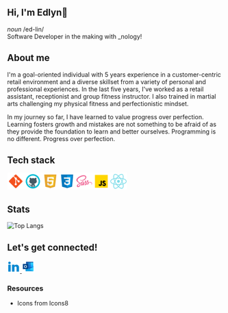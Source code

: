 ## Hi, I'm Edlyn👋

<p>
  <i>noun</i> /ed-lin/
  <br>
  Software Developer in the making with _nology!
</p>

## About me

I'm a goal-oriented individual with 5 years experience in a customer-centric retail environment and a diverse skillset from a variety of personal and professional experiences. In the last five years, I've worked as a retail assistant, receptionist and group fitness instructor. I also trained in martial arts challenging my physical fitness and perfectionistic mindset.

In my journey so far, I have learned to value progress over perfection. Learning fosters growth and mistakes are not something to be afraid of as they provide the foundation to learn and better ourselves. Programming is no different. Progress over perfection.


## Tech stack

<img src="./assets/icons8-git-100.png" width = 40px /><img src="./assets/icons8-github-100.png" width = 40px /><img src="./assets/icons8-html-5-100.png" width = 40px /><img src="./assets/icons8-css3-100.png" width = 40px /><img src="./assets/icons8-sass-100.png" width = 40px /><img src="./assets/icons8-javascript-100.png" width = 40px /><img src="./assets/icons8-react-native-100.png" width = 40px />
<!-- <img src="./" width = 40px /> -->

## Stats

![Top Langs](https://github-readme-stats.vercel.app/api/top-langs/?username=edlyn-e&layout=compact)


## Let's get connected!

<a href="https://www.linkedin.com/in/edlyn-evangelista/" target="#blank">
  <img src="./assets/icons8-linkedin-2-100.png" width = 30px />
</a>
<a href="mailto:edlyn.evangelista@outlook.com" target="#blank"> 
  <img src="./assets/icons8-microsoft-outlook-2019-96.png" width = 30px />
  </a>


### Resources

-   Icons from Icons8
